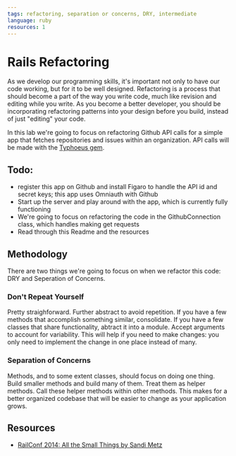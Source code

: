 ```yaml
---
tags: refactoring, separation or concerns, DRY, intermediate
language: ruby
resources: 1
---
```


# Rails Refactoring

As we develop our programming skills, it's important not only to have our code working, but for it to be well designed. Refactoring is a process that should become a part of the way you write code, much like revision and editing while you write. As you become a better developer, you should be incorporating refactoring patterns into your design before you build, instead of just "editing" your code.

In this lab we're going to focus on refactoring Github API calls for a simple app that fetches repositories and issues within an organization. API calls will be made with the [Typhoeus gem](https://github.com/typhoeus/typhoeus). 

## Todo:

* register this app on Github and install Figaro to handle the API id and secret keys; this app uses Omniauth with Github
* Start up the server and play around with the app, which is currently fully functioning
* We're going to focus on refactoring the code in the GithubConnection class, which handles making get requests
* Read through this Readme and the resources

## Methodology

There are two things we're going to focus on when we refactor this code: DRY and Seperation of Concerns.

### Don't Repeat Yourself

Pretty straighforward. Further abstract to avoid repetition. If you have a few methods that accomplish something similar, consolidate. If you have a few classes that share functionality, abtract it into a module. Accept arguments to account for variability. This will help if you need to make changes: you only need to implement the change in one place instead of many.

### Separation of Concerns

Methods, and to some extent classes, should focus on doing one thing. Build smaller methods and build many of them. Treat them as helper methods. Call these helper methods within other methods. This makes for a better organized codebase that will be easier to change as your application grows.

## Resources

* [RailConf 2014: All the Small Things by Sandi Metz](https://www.youtube.com/watch?v=8bZh5LMaSmE)
